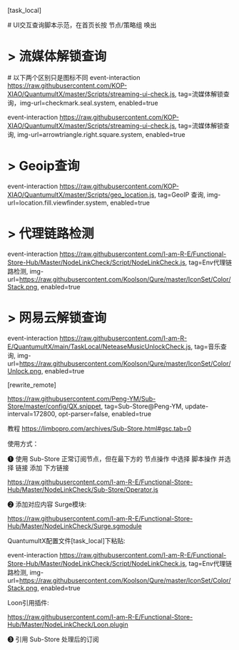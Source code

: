 [task_local]

\# UI交互查询脚本示范，在首页长按 节点/策略组 唤出


# > 流媒体解锁查询
\# 以下两个区别只是图标不同
event-interaction https://raw.githubusercontent.com/KOP-XIAO/QuantumultX/master/Scripts/streaming-ui-check.js, tag=流媒体解锁查询，img-url=checkmark.seal.system, enabled=true

event-interaction https://raw.githubusercontent.com/KOP-XIAO/QuantumultX/master/Scripts/streaming-ui-check.js, tag=流媒体解锁查询, img-url=arrowtriangle.right.square.system, enabled=true

# > Geoip查询
event-interaction https://raw.githubusercontent.com/KOP-XIAO/QuantumultX/master/Scripts/geo_location.js, tag=GeoIP 查询, img-url=location.fill.viewfinder.system, enabled=true
# > 代理链路检测
event-interaction https://raw.githubusercontent.com/I-am-R-E/Functional-Store-Hub/Master/NodeLinkCheck/Script/NodeLinkCheck.js, tag=Env代理链路检测, img-url=https://raw.githubusercontent.com/Koolson/Qure/master/IconSet/Color/Stack.png, enabled=true

# > 网易云解锁查询
event-interaction https://raw.githubusercontent.com/I-am-R-E/QuantumultX/main/TaskLocal/NeteaseMusicUnlockCheck.js, tag=音乐查询, img-url=https://raw.githubusercontent.com/Koolson/Qure/master/IconSet/Color/Unlock.png, enabled=true

[rewrite_remote]

https://raw.githubusercontent.com/Peng-YM/Sub-Store/master/config/QX.snippet, tag=Sub-Store@Peng-YM, update-interval=172800, opt-parser=false, enabled=true

教程
https://limbopro.com/archives/Sub-Store.html#gsc.tab=0

使用方式：

❶ 使用 Sub-Store 正常订阅节点，但在最下方的 节点操作 中选择 脚本操作 并选择 链接 添加 下方链接

https://raw.githubusercontent.com/I-am-R-E/Functional-Store-Hub/Master/NodeLinkCheck/Sub-Store/Operator.js

❷ 添加对应内容
Surge模块:

https://raw.githubusercontent.com/I-am-R-E/Functional-Store-Hub/Master/NodeLinkCheck/Surge.sgmodule

QuantumultX配置文件[task_local]下粘贴:


event-interaction https://raw.githubusercontent.com/I-am-R-E/Functional-Store-Hub/Master/NodeLinkCheck/Script/NodeLinkCheck.js, tag=Env代理链路检测, img-url=https://raw.githubusercontent.com/Koolson/Qure/master/IconSet/Color/Stack.png, enabled=true

Loon引用插件:

https://raw.githubusercontent.com/I-am-R-E/Functional-Store-Hub/Master/NodeLinkCheck/Loon.plugin

❸ 引用 Sub-Store 处理后的订阅
